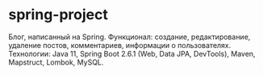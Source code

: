 # spring-project
Блог, написанный на Spring. Функционал: создание, редактирование, удаление постов, комментариев, информации о пользователях. 
Технологии: Java 11, Spring Boot 2.6.1 (Web, Data JPA, DevTools), Maven, Mapstruct, Lombok, MySQL.
